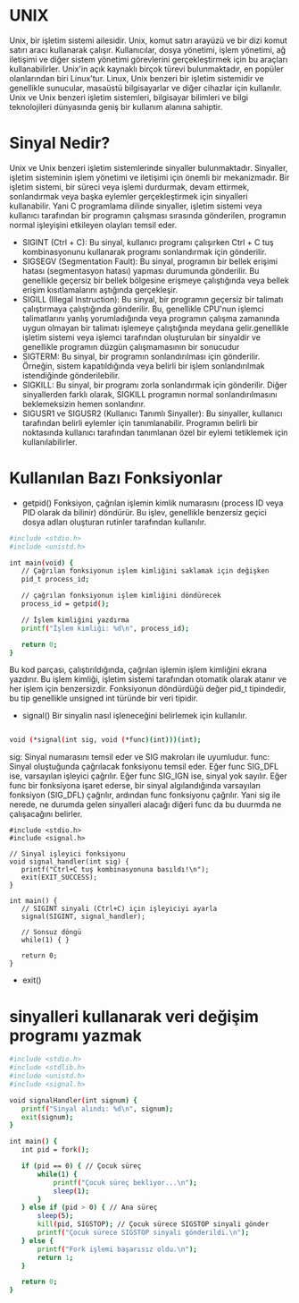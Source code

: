 # UNIX
Unix, bir işletim sistemi ailesidir.
Unix, komut satırı arayüzü ve bir dizi komut satırı aracı kullanarak çalışır. Kullanıcılar, dosya yönetimi, işlem yönetimi, ağ iletişimi ve diğer sistem yönetimi görevlerini gerçekleştirmek için bu araçları kullanabilirler.
Unix'in açık kaynaklı birçok türevi bulunmaktadır, en popüler olanlarından biri Linux'tur.
Linux, Unix benzeri bir işletim sistemidir ve genellikle sunucular, masaüstü bilgisayarlar ve diğer cihazlar için kullanılır. Unix ve Unix benzeri işletim sistemleri, bilgisayar bilimleri ve bilgi teknolojileri dünyasında geniş bir kullanım alanına sahiptir.

# Sinyal Nedir?
Unix ve Unix benzeri işletim sistemlerinde sinyaller bulunmaktadır. Sinyaller, işletim sisteminin işlem yönetimi ve iletişimi için önemli bir mekanizmadır. Bir işletim sistemi, bir süreci veya işlemi durdurmak, devam ettirmek, sonlandırmak veya başka eylemler gerçekleştirmek için sinyalleri kullanabilir.
Yani C programlama dilinde sinyaller, işletim sistemi veya kullanıcı tarafından bir programın çalışması sırasında gönderilen, programın normal işleyişini etkileyen olayları temsil eder.
- SIGINT (Ctrl + C): Bu sinyal, kullanıcı programı çalışırken Ctrl + C tuş kombinasyonunu kullanarak programı sonlandırmak için gönderilir.
- SIGSEGV (Segmentation Fault): Bu sinyal, programın bir bellek erişimi hatası (segmentasyon hatası) yapması durumunda gönderilir. Bu genellikle geçersiz bir bellek bölgesine erişmeye çalıştığında veya bellek erişim kısıtlamalarını aştığında gerçekleşir.
- SIGILL (Illegal Instruction): Bu sinyal, bir programın geçersiz bir talimatı çalıştırmaya çalıştığında gönderilir. Bu, genellikle CPU'nun işlemci talimatlarını yanlış yorumladığında veya programın çalışma zamanında uygun olmayan bir talimatı işlemeye çalıştığında meydana gelir.genellikle işletim sistemi veya işlemci tarafından oluşturulan bir sinyaldir ve genellikle programın düzgün çalışmamasının bir sonucudur
- SIGTERM: Bu sinyal, bir programın sonlandırılması için gönderilir. Örneğin, sistem kapatıldığında veya belirli bir işlem sonlandırılmak istendiğinde gönderilebilir.
- SIGKILL: Bu sinyal, bir programı zorla sonlandırmak için gönderilir. Diğer sinyallerden farklı olarak, SIGKILL programın normal sonlandırılmasını beklemeksizin hemen sonlandırır.
- SIGUSR1 ve SIGUSR2 (Kullanıcı Tanımlı Sinyaller): Bu sinyaller, kullanıcı tarafından belirli eylemler için tanımlanabilir. Programın belirli bir noktasında kullanıcı tarafından tanımlanan özel bir eylemi tetiklemek için kullanılabilirler.

# Kullanılan Bazı Fonksiyonlar 
 - getpid()
 Fonksiyon, çağrılan işlemin kimlik numarasını (process ID veya PID olarak da bilinir) döndürür. Bu işlev, genellikle benzersiz geçici dosya adları oluşturan rutinler tarafından kullanılır.
 ```bash
#include <stdio.h>
#include <unistd.h>

int main(void) {
    // Çağrılan fonksiyonun işlem kimliğini saklamak için değişken
    pid_t process_id;

    // çağrılan fonksiyonun işlem kimliğini döndürecek
    process_id = getpid();

    // İşlem kimliğini yazdırma
    printf("İşlem kimliği: %d\n", process_id);

    return 0;
}

 ```
Bu kod parçası, çalıştırıldığında, çağrılan işlemin işlem kimliğini ekrana yazdırır. Bu işlem kimliği, işletim sistemi tarafından otomatik olarak atanır ve her işlem için benzersizdir. Fonksiyonun döndürdüğü değer pid_t tipindedir, bu tip genellikle unsigned int türünde bir veri tipidir.

- signal()
  Bir sinyalin nasıl işleneceğini belirlemek için kullanılır.
 ```bash

void (*signal(int sig, void (*func)(int)))(int);

 ```
sig: Sinyal numarasını temsil eder ve SIG makroları ile uyumludur.
func: Sinyal oluştuğunda çağrılacak fonksiyonu temsil eder. Eğer func SIG_DFL ise, varsayılan işleyici çağrılır. Eğer func SIG_IGN ise, sinyal yok sayılır. Eğer func bir fonksiyona işaret ederse, bir sinyal algılandığında varsayılan fonksiyon (SIG_DFL) çağrılır, ardından func fonksiyonu çağrılır.
Yani sig ile nerede, ne durumda gelen sinyalleri alacağı diğeri func da bu duurmda ne çalışacağını belirler.

 ```
#include <stdio.h>
#include <signal.h>

// Sinyal işleyici fonksiyonu
void signal_handler(int sig) {
    printf("Ctrl+C tuş kombinasyonuna basıldı!\n");
    exit(EXIT_SUCCESS);
}

int main() {
    // SIGINT sinyali (Ctrl+C) için işleyiciyi ayarla
    signal(SIGINT, signal_handler);

    // Sonsuz döngü
    while(1) { }

    return 0;
}
 ```
- exit()
  

  
# sinyalleri kullanarak veri değişim programı yazmak
 ```bash
#include <stdio.h>
#include <stdlib.h>
#include <unistd.h>
#include <signal.h>

void signalHandler(int signum) {
    printf("Sinyal alındı: %d\n", signum);
    exit(signum);
}

int main() {
    int pid = fork();

    if (pid == 0) { // Çocuk süreç
        while(1) {
            printf("Çocuk süreç bekliyor...\n");
            sleep(1);
        }
    } else if (pid > 0) { // Ana süreç
        sleep(5);
        kill(pid, SIGSTOP); // Çocuk sürece SIGSTOP sinyali gönder
        printf("Çocuk sürece SIGSTOP sinyali gönderildi.\n");
    } else {
        printf("Fork işlemi başarısız oldu.\n");
        return 1;
    }

    return 0;
}
 ```
